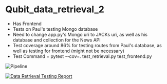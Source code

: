 # Qubit_data_retrieval_2

- Has Frontend
- Tests on Paul's testing Mongo database
- Need to change app.py's Mongo uri to JACKs uri, as well as his database and collection for the News API
- Test coverage around 86% for testing routes from Paul's database, as well as testing for frontend (might not be necessary)
- Test Command =  pytest --cov=. test_retrieval.py test_frontend.py

![Pipeline](https://github.com/Confluencer101/Qubit_data_retrieval_2/actions/workflows/data-retrieval-ci.yml/badge.svg)

[![Data Retrieval Testing Report](https://img.shields.io/badge/Artifact-Download-blue)](https://github.com/Confluencer101/Qubit_data_retrieval_2/actions/runs/${GITHUB_RUN_ID}/artifacts/data-retrieval-testing-report)
